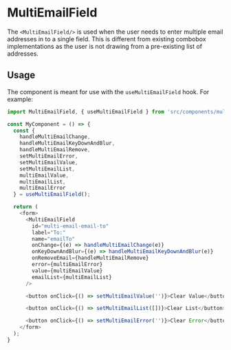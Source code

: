 # MultiEmailField

The `<MultiEmailField/>` is used when the user needs to enter multiple email addresses in to a single field. This is different from existing combobox implementations as the user is not drawing from a pre-existing list of addresses.

## Usage

The component is meant for use with the `useMultiEmailField` hook. For example:

```javascript
import MultiEmailField, { useMultiEmailField } from 'src/components/multiEmailField';

const MyComponent = () => {
  const {
    handleMultiEmailChange,
    handleMultiEmailKeyDownAndBlur,
    handleMultiEmailRemove,
    setMultiEmailError,
    setMultiEmailValue,
    setMultiEmailList,
    multiEmailValue,
    multiEmailList,
    multiEmailError
  } = useMultiEmailField();

  return (
    <form>
      <MultiEmailField
        id="multi-email-email-to"
        label="To:"
        name="emailTo"
        onChange={(e) => handleMultiEmailChange(e)}
        onKeyDownAndBlur={(e) => handleMultiEmailKeyDownAndBlur(e)}
        onRemoveEmail={handleMultiEmailRemove}
        error={multiEmailError}
        value={multiEmailValue}
        emailList={multiEmailList}
      />

      <button onClick={() => setMultiEmailValue('')}>Clear Value</button>

      <button onClick={() => setMultiEmailList([])}>Clear List</button>

      <button onClick={() => setMultiEmailError('')}>Clear Error</button>
    </form>
  );
}
```

